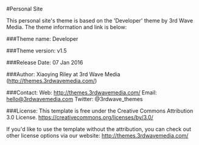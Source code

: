 #Personal Site

This personal site's theme is based on the 'Developer' theme by 3rd Wave Media.
The theme information and link is below:

###Theme name:
Developer

###Theme version:
v1.5

###Release Date:
07 Jan 2016

###Author:
Xiaoying Riley at 3rd Wave Media (http://themes.3rdwavemedia.com/)

###Contact:
Web: http://themes.3rdwavemedia.com/
Email: hello@3rdwavemedia.com
Twitter: @3rdwave_themes

###License:
This template is free under the Creative Commons Attribution 3.0 License.
https://creativecommons.org/licenses/by/3.0/

If you'd like to use the template without the attribution, you can check out other license options via our website: http://themes.3rdwavemedia.com/
